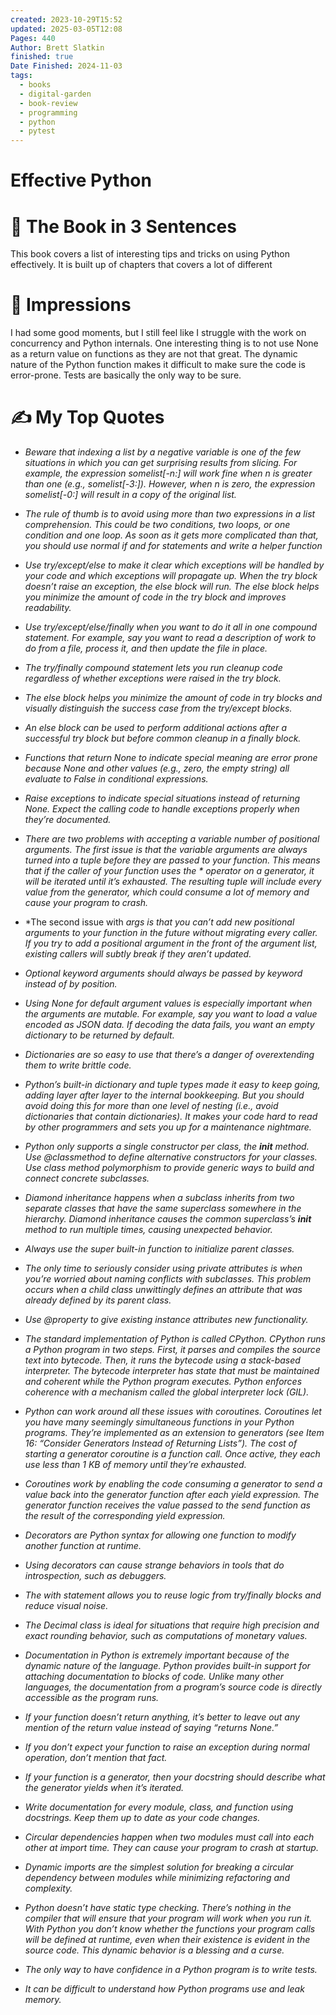 ```yaml
---
created: 2023-10-29T15:52
updated: 2025-03-05T12:08
Pages: 440
Author: Brett Slatkin
finished: true
Date Finished: 2024-11-03
tags:
  - books
  - digital-garden
  - book-review
  - programming
  - python
  - pytest
---
```

# Effective Python


# 🚀 The Book in 3 Sentences
This book covers a list of interesting tips and tricks on using Python effectively. It is built up of chapters that covers a lot of different 

# 🎨 Impressions
I had some good moments, but I still feel like I struggle with the work on concurrency and Python internals. 
One interesting thing is to not use None as a return value on functions as they are not that great. 
The dynamic nature of the Python function makes it difficult to make sure the code is error-prone. Tests are basically the only way to be sure. 
# ✍️ My Top  Quotes

 
- *Beware that indexing a list by a negative variable is one of the few situations in which you can get surprising results from slicing. For example, the expression somelist\[-n:\] will work fine when n is greater than one (e.g., somelist\[-3:\]). However, when n is zero, the expression somelist\[-0:\] will result in a copy of the original list.* 
 
- *The rule of thumb is to avoid using more than two expressions in a list comprehension. This could be two conditions, two loops, or one condition and one loop. As soon as it gets more complicated than that, you should use normal if and for statements and write a helper function* 
 
- *Use try/except/else to make it clear which exceptions will be handled by your code and which exceptions will propagate up. When the try block doesn’t raise an exception, the else block will run. The else block helps you minimize the amount of code in the try block and improves readability.* 
 
- *Use try/except/else/finally when you want to do it all in one compound statement. For example, say you want to read a description of work to do from a file, process it, and then update the file in place.* 
 
- *The try/finally compound statement lets you run cleanup code regardless of whether exceptions were raised in the try block.* 
 
- *The else block helps you minimize the amount of code in try blocks and visually distinguish the success case from the try/except blocks.* 
 
- *An else block can be used to perform additional actions after a successful try block but before common cleanup in a finally block.* 
 
 
- *Functions that return None to indicate special meaning are error prone because None and other values (e.g., zero, the empty string) all evaluate to False in conditional expressions.* 
 
- *Raise exceptions to indicate special situations instead of returning None. Expect the calling code to handle exceptions properly when they’re documented.* 
 
- *There are two problems with accepting a variable number of positional arguments.  The first issue is that the variable arguments are always turned into a tuple before they are passed to your function. This means that if the caller of your function uses the * operator on a generator, it will be iterated until it’s exhausted. The resulting tuple will include every value from the generator, which could consume a lot of memory and cause your program to crash.* 
 
- *The second issue with *args is that you can’t add new positional arguments to your function in the future without migrating every caller. If you try to add a positional argument in the front of the argument list, existing callers will subtly break if they aren’t updated.* 
 
- *Optional keyword arguments should always be passed by keyword instead of by position.* 
 
- *Using None for default argument values is especially important when the arguments are mutable. For example, say you want to load a value encoded as JSON data. If decoding the data fails, you want an empty dictionary to be returned by default.* 
 
- *Dictionaries are so easy to use that there’s a danger of overextending them to write brittle code.* 
 
- *Python’s built-in dictionary and tuple types made it easy to keep going, adding layer after layer to the internal bookkeeping. But you should avoid doing this for more than one level of nesting (i.e., avoid dictionaries that contain dictionaries). It makes your code hard to read by other programmers and sets you up for a maintenance nightmare.* 
  
- *Python only supports a single constructor per class, the __init__ method. Use @classmethod to define alternative constructors for your classes.  Use class method polymorphism to provide generic ways to build and connect concrete subclasses.* 
 
- *Diamond inheritance happens when a subclass inherits from two separate classes that have the same superclass somewhere in the hierarchy. Diamond inheritance causes the common superclass’s __init__ method to run multiple times, causing unexpected behavior.* 
 
- *Always use the super built-in function to initialize parent classes.* 
 
- *The only time to seriously consider using private attributes is when you’re worried about naming conflicts with subclasses. This problem occurs when a child class unwittingly defines an attribute that was already defined by its parent class.* 
 
- *Use @property to give existing instance attributes new functionality.* 
 
- *The standard implementation of Python is called CPython. CPython runs a Python program in two steps. First, it parses and compiles the source text into bytecode. Then, it runs the bytecode using a stack-based interpreter. The bytecode interpreter has state that must be maintained and coherent while the Python program executes. Python enforces coherence with a mechanism called the global interpreter lock (GIL).* 
 
- *Python can work around all these issues with coroutines. Coroutines let you have many seemingly simultaneous functions in your Python programs. They’re implemented as an extension to generators (see Item 16: “Consider Generators Instead of Returning Lists”). The cost of starting a generator coroutine is a function call. Once active, they each use less than 1 KB of memory until they’re exhausted.* 
 
- *Coroutines work by enabling the code consuming a generator to send a value back into the generator function after each yield expression. The generator function receives the value passed to the send function as the result of the corresponding yield expression.* 
 
- *Decorators are Python syntax for allowing one function to modify another function at runtime.* 
 
- *Using decorators can cause strange behaviors in tools that do introspection, such as debuggers.* 
 
- *The with statement allows you to reuse logic from try/finally blocks and reduce visual noise.* 
 
- *The Decimal class is ideal for situations that require high precision and exact rounding behavior, such as computations of monetary values.* 
 
- *Documentation in Python is extremely important because of the dynamic nature of the language. Python provides built-in support for attaching documentation to blocks of code. Unlike many other languages, the documentation from a program’s source code is directly accessible as the program runs.* 
 
- *If your function doesn’t return anything, it’s better to leave out any mention of the return value instead of saying “returns None.”* 
 
- *If you don’t expect your function to raise an exception during normal operation, don’t mention that fact.* 
 
- *If your function is a generator, then your docstring should describe what the generator yields when it’s iterated.* 
 
- *Write documentation for every module, class, and function using docstrings. Keep them up to date as your code changes.* 
 
- *Circular dependencies happen when two modules must call into each other at import time. They can cause your program to crash at startup.* 
 
- *Dynamic imports are the simplest solution for breaking a circular dependency between modules while minimizing refactoring and complexity.* 
 
- *Python doesn’t have static type checking. There’s nothing in the compiler that will ensure that your program will work when you run it. With Python you don’t know whether the functions your program calls will be defined at runtime, even when their existence is evident in the source code. This dynamic behavior is a blessing and a curse.* 
 
- *The only way to have confidence in a Python program is to write tests.* 
- *It can be difficult to understand how Python programs use and leak memory.* 
 
